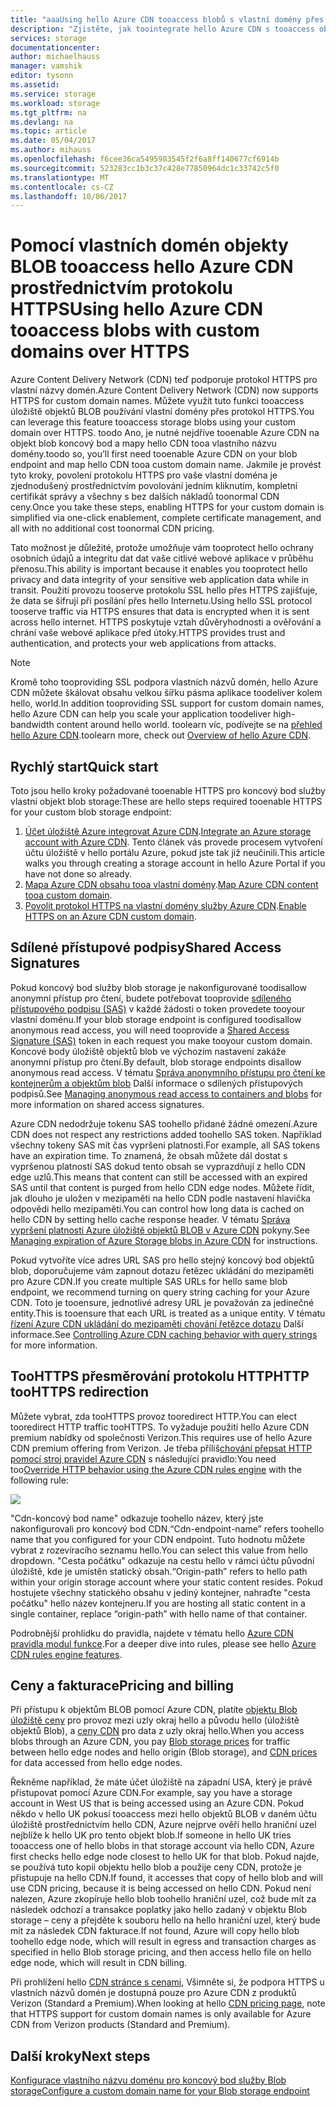 ```yaml
---
title: "aaaUsing hello Azure CDN tooaccess blobů s vlastní domény přes protokol HTTPS"
description: "Zjistěte, jak toointegrate hello Azure CDN s tooaccess objektu blob úložiště objektů BLOB s vlastní domény přes protokol HTTPS"
services: storage
documentationcenter: 
author: michaelhauss
manager: vamshik
editor: tysonn
ms.assetid: 
ms.service: storage
ms.workload: storage
ms.tgt_pltfrm: na
ms.devlang: na
ms.topic: article
ms.date: 05/04/2017
ms.author: mihauss
ms.openlocfilehash: f6cee36ca5495983545f2f6a8ff140677cf6914b
ms.sourcegitcommit: 523283cc1b3c37c428e77850964dc1c33742c5f0
ms.translationtype: MT
ms.contentlocale: cs-CZ
ms.lasthandoff: 10/06/2017
---
```

# <a name="using-hello-azure-cdn-tooaccess-blobs-with-custom-domains-over-https"></a><span data-ttu-id="022c5-103">Pomocí vlastních domén objekty BLOB tooaccess hello Azure CDN prostřednictvím protokolu HTTPS</span><span class="sxs-lookup"><span data-stu-id="022c5-103">Using hello Azure CDN tooaccess blobs with custom domains over HTTPS</span></span>

<span data-ttu-id="022c5-104">Azure Content Delivery Network (CDN) teď podporuje protokol HTTPS pro vlastní názvy domén.</span><span class="sxs-lookup"><span data-stu-id="022c5-104">Azure Content Delivery Network (CDN) now supports HTTPS for custom domain names.</span></span>
<span data-ttu-id="022c5-105">Můžete využít tuto funkci tooaccess úložiště objektů BLOB používání vlastní domény přes protokol HTTPS.</span><span class="sxs-lookup"><span data-stu-id="022c5-105">You can leverage this feature tooaccess storage blobs using your custom domain over HTTPS.</span></span> <span data-ttu-id="022c5-106">toodo Ano, je nutné nejdříve tooenable Azure CDN na objekt blob koncový bod a mapy hello CDN tooa vlastního názvu domény.</span><span class="sxs-lookup"><span data-stu-id="022c5-106">toodo so, you’ll first need tooenable Azure CDN on your blob endpoint and map hello CDN tooa custom domain name.</span></span> <span data-ttu-id="022c5-107">Jakmile je provést tyto kroky, povolení protokolu HTTPS pro vaše vlastní doména je zjednodušený prostřednictvím povolování jedním kliknutím, kompletní certifikát správy a všechny s bez dalších nákladů toonormal CDN ceny.</span><span class="sxs-lookup"><span data-stu-id="022c5-107">Once you take these steps, enabling HTTPS for your custom domain is simplified via one-click enablement, complete certificate management, and all with no additional cost toonormal CDN pricing.</span></span>

<span data-ttu-id="022c5-108">Tato možnost je důležité, protože umožňuje vám tooprotect hello ochrany osobních údajů a integritu dat dat vaše citlivé webové aplikace v průběhu přenosu.</span><span class="sxs-lookup"><span data-stu-id="022c5-108">This ability is important because it enables you tooprotect hello privacy and data integrity of your sensitive web application data while in transit.</span></span> <span data-ttu-id="022c5-109">Použití provozu tooserve protokolu SSL hello přes HTTPS zajišťuje, že data se šifrují při posílání přes hello Internetu.</span><span class="sxs-lookup"><span data-stu-id="022c5-109">Using hello SSL protocol tooserve traffic via HTTPS ensures that data is encrypted when it is sent across hello internet.</span></span> <span data-ttu-id="022c5-110">HTTPS poskytuje vztah důvěryhodnosti a ověřování a chrání vaše webové aplikace před útoky.</span><span class="sxs-lookup"><span data-stu-id="022c5-110">HTTPS provides trust and authentication, and protects your web applications from attacks.</span></span>

> [!NOTE]
> <span data-ttu-id="022c5-111">Kromě toho tooproviding SSL podpora vlastních názvů domén, hello Azure CDN můžete škálovat obsahu velkou šířku pásma aplikace toodeliver kolem hello, world.</span><span class="sxs-lookup"><span data-stu-id="022c5-111">In addition tooproviding SSL support for custom domain names, hello Azure CDN can help you scale your application toodeliver high-bandwidth content around hello world.</span></span>
> <span data-ttu-id="022c5-112">toolearn víc, podívejte se na [přehled hello Azure CDN](../../cdn/cdn-overview.md).</span><span class="sxs-lookup"><span data-stu-id="022c5-112">toolearn more, check out [Overview of hello Azure CDN](../../cdn/cdn-overview.md).</span></span>
>
>

## <a name="quick-start"></a><span data-ttu-id="022c5-113">Rychlý start</span><span class="sxs-lookup"><span data-stu-id="022c5-113">Quick start</span></span>

<span data-ttu-id="022c5-114">Toto jsou hello kroky požadované tooenable HTTPS pro koncový bod služby vlastní objekt blob storage:</span><span class="sxs-lookup"><span data-stu-id="022c5-114">These are hello steps required tooenable HTTPS for your custom blob storage endpoint:</span></span>

1.  <span data-ttu-id="022c5-115">[Účet úložiště Azure integrovat Azure CDN](../../cdn/cdn-create-a-storage-account-with-cdn.md).</span><span class="sxs-lookup"><span data-stu-id="022c5-115">[Integrate an Azure storage account with Azure CDN](../../cdn/cdn-create-a-storage-account-with-cdn.md).</span></span>
    <span data-ttu-id="022c5-116">Tento článek vás provede procesem vytvoření účtu úložiště v hello portálu Azure, pokud jste tak již neučinili.</span><span class="sxs-lookup"><span data-stu-id="022c5-116">This article walks you through creating a storage account in hello Azure Portal if you have not done so already.</span></span>
2.  <span data-ttu-id="022c5-117">[Mapa Azure CDN obsahu tooa vlastní domény](../../cdn/cdn-map-content-to-custom-domain.md).</span><span class="sxs-lookup"><span data-stu-id="022c5-117">[Map Azure CDN content tooa custom domain](../../cdn/cdn-map-content-to-custom-domain.md).</span></span>
3.  <span data-ttu-id="022c5-118">[Povolit protokol HTTPS na vlastní domény služby Azure CDN](../../cdn/cdn-custom-ssl.md).</span><span class="sxs-lookup"><span data-stu-id="022c5-118">[Enable HTTPS on an Azure CDN custom domain](../../cdn/cdn-custom-ssl.md).</span></span>

## <a name="shared-access-signatures"></a><span data-ttu-id="022c5-119">Sdílené přístupové podpisy</span><span class="sxs-lookup"><span data-stu-id="022c5-119">Shared Access Signatures</span></span>

<span data-ttu-id="022c5-120">Pokud koncový bod služby blob storage je nakonfigurované toodisallow anonymní přístup pro čtení, budete potřebovat tooprovide [sdíleného přístupového podpisu (SAS)](../common/storage-dotnet-shared-access-signature-part-1.md?toc=%2fazure%2fstorage%2fblobs%2ftoc.json) v každé žádosti o token provedete tooyour vlastní doménu.</span><span class="sxs-lookup"><span data-stu-id="022c5-120">If your blob storage endpoint is configured toodisallow anonymous read access, you will need tooprovide a [Shared Access Signature (SAS)](../common/storage-dotnet-shared-access-signature-part-1.md?toc=%2fazure%2fstorage%2fblobs%2ftoc.json) token in each request you make tooyour custom domain.</span></span> <span data-ttu-id="022c5-121">Koncové body úložiště objektů blob ve výchozím nastavení zakáže anonymní přístup pro čtení.</span><span class="sxs-lookup"><span data-stu-id="022c5-121">By default, blob storage endpoints disallow anonymous read access.</span></span> <span data-ttu-id="022c5-122">V tématu [Správa anonymního přístupu pro čtení ke kontejnerům a objektům blob](storage-manage-access-to-resources.md) Další informace o sdílených přístupových podpisů.</span><span class="sxs-lookup"><span data-stu-id="022c5-122">See [Managing anonymous read access to containers and blobs](storage-manage-access-to-resources.md) for more information on shared access signatures.</span></span>

<span data-ttu-id="022c5-123">Azure CDN nedodržuje tokenu SAS toohello přidané žádné omezení.</span><span class="sxs-lookup"><span data-stu-id="022c5-123">Azure CDN does not respect any restrictions added toohello SAS token.</span></span> <span data-ttu-id="022c5-124">Například všechny tokeny SAS mít čas vypršení platnosti.</span><span class="sxs-lookup"><span data-stu-id="022c5-124">For example, all SAS tokens have an expiration time.</span></span> <span data-ttu-id="022c5-125">To znamená, že obsah můžete dál dostat s vypršenou platností SAS dokud tento obsah se vyprazdňují z hello CDN edge uzlů.</span><span class="sxs-lookup"><span data-stu-id="022c5-125">This means that content can still be accessed with an expired SAS until that content is purged from hello CDN edge nodes.</span></span> <span data-ttu-id="022c5-126">Můžete řídit, jak dlouho je uložen v mezipaměti na hello CDN podle nastavení hlavička odpovědi hello mezipaměti.</span><span class="sxs-lookup"><span data-stu-id="022c5-126">You can control how long data is cached on hello CDN by setting hello cache response header.</span></span> <span data-ttu-id="022c5-127">V tématu [Správa vypršení platnosti Azure úložiště objektů BLOB v Azure CDN](../../cdn/cdn-manage-expiration-of-blob-content.md) pokyny.</span><span class="sxs-lookup"><span data-stu-id="022c5-127">See [Managing expiration of Azure Storage blobs in Azure CDN](../../cdn/cdn-manage-expiration-of-blob-content.md) for instructions.</span></span>

<span data-ttu-id="022c5-128">Pokud vytvoříte více adres URL SAS pro hello stejný koncový bod objektů blob, doporučujeme vám zapnout dotazu řetězec ukládání do mezipaměti pro Azure CDN.</span><span class="sxs-lookup"><span data-stu-id="022c5-128">If you create multiple SAS URLs for hello same blob endpoint, we recommend turning on query string caching for your Azure CDN.</span></span> <span data-ttu-id="022c5-129">Toto je tooensure, jednotlivé adresy URL je považován za jedinečné entity.</span><span class="sxs-lookup"><span data-stu-id="022c5-129">This is tooensure that each URL is treated as a unique entity.</span></span> <span data-ttu-id="022c5-130">V tématu [řízení Azure CDN ukládání do mezipaměti chování řetězce dotazu](../../cdn/cdn-query-string.md) Další informace.</span><span class="sxs-lookup"><span data-stu-id="022c5-130">See [Controlling Azure CDN caching behavior with query strings](../../cdn/cdn-query-string.md) for more information.</span></span>

## <a name="http-toohttps-redirection"></a><span data-ttu-id="022c5-131">TooHTTPS přesměrování protokolu HTTP</span><span class="sxs-lookup"><span data-stu-id="022c5-131">HTTP tooHTTPS redirection</span></span>

<span data-ttu-id="022c5-132">Můžete vybrat, zda tooHTTPS provoz tooredirect HTTP.</span><span class="sxs-lookup"><span data-stu-id="022c5-132">You can elect tooredirect HTTP traffic tooHTTPS.</span></span> <span data-ttu-id="022c5-133">To vyžaduje použití hello Azure CDN premium nabídky od společnosti Verizon.</span><span class="sxs-lookup"><span data-stu-id="022c5-133">This requires use of hello Azure CDN premium offering from Verizon.</span></span> <span data-ttu-id="022c5-134">Je třeba příliš[chování přepsat HTTP pomocí stroj pravidel Azure CDN](../../cdn/cdn-rules-engine.md) s následující pravidlo:</span><span class="sxs-lookup"><span data-stu-id="022c5-134">You need too[Override HTTP behavior using the Azure CDN rules engine](../../cdn/cdn-rules-engine.md) with the following rule:</span></span>

![](./media/storage-https-custom-domain-cdn/redirect-to-https.png)

<span data-ttu-id="022c5-135">"Cdn-koncový bod name" odkazuje toohello název, který jste nakonfigurovali pro koncový bod CDN.</span><span class="sxs-lookup"><span data-stu-id="022c5-135">“Cdn-endpoint-name” refers toohello name that you configured for your CDN endpoint.</span></span> <span data-ttu-id="022c5-136">Tuto hodnotu můžete vybrat z rozevíracího seznamu hello.</span><span class="sxs-lookup"><span data-stu-id="022c5-136">You can select this value from hello dropdown.</span></span> <span data-ttu-id="022c5-137">"Cesta počátku" odkazuje na cestu hello v rámci účtu původní úložiště, kde je umístěn statický obsah.</span><span class="sxs-lookup"><span data-stu-id="022c5-137">“Origin-path” refers to hello path within your origin storage account where your static content resides.</span></span>
<span data-ttu-id="022c5-138">Pokud hostujete všechny statického obsahu v jediný kontejner, nahraďte "cesta počátku" hello název kontejneru.</span><span class="sxs-lookup"><span data-stu-id="022c5-138">If you are hosting all static content in a single container, replace “origin-path” with hello name of that container.</span></span>

<span data-ttu-id="022c5-139">Podrobnější prohlídku do pravidla, najdete v tématu hello [Azure CDN pravidla modul funkce](../../cdn/cdn-rules-engine-reference-features.md).</span><span class="sxs-lookup"><span data-stu-id="022c5-139">For a deeper dive into rules, please see hello [Azure CDN rules engine features](../../cdn/cdn-rules-engine-reference-features.md).</span></span>

## <a name="pricing-and-billing"></a><span data-ttu-id="022c5-140">Ceny a fakturace</span><span class="sxs-lookup"><span data-stu-id="022c5-140">Pricing and billing</span></span>

<span data-ttu-id="022c5-141">Při přístupu k objektům BLOB pomocí Azure CDN, platíte [objektu Blob úložiště ceny](https://azure.microsoft.com/pricing/details/storage/blobs/) pro provoz mezi uzly okraj hello a původu hello (úložiště objektů Blob), a [ceny CDN](https://azure.microsoft.com/pricing/details/cdn/) pro data z uzly okraj hello.</span><span class="sxs-lookup"><span data-stu-id="022c5-141">When you access blobs through an Azure CDN, you pay [Blob storage prices](https://azure.microsoft.com/pricing/details/storage/blobs/) for traffic between hello edge nodes and hello origin (Blob storage), and [CDN prices](https://azure.microsoft.com/pricing/details/cdn/) for data accessed from hello edge nodes.</span></span>

<span data-ttu-id="022c5-142">Řekněme například, že máte účet úložiště na západní USA, který je právě přistupovat pomocí Azure CDN.</span><span class="sxs-lookup"><span data-stu-id="022c5-142">For example, say you have a storage account in West US that is being accessed using an Azure CDN.</span></span> <span data-ttu-id="022c5-143">Pokud někdo v hello UK pokusí tooaccess mezi hello objektů BLOB v daném účtu úložiště prostřednictvím hello CDN, Azure nejprve ověří hello hraniční uzel nejblíže k hello UK pro tento objekt blob.</span><span class="sxs-lookup"><span data-stu-id="022c5-143">If someone in hello UK tries tooaccess one of hello blobs in that storage account via hello CDN, Azure first checks hello edge node closest to hello UK for that blob.</span></span> <span data-ttu-id="022c5-144">Pokud najde, se používá tuto kopii objektu hello blob a použije ceny CDN, protože je přistupuje na hello CDN.</span><span class="sxs-lookup"><span data-stu-id="022c5-144">If found, it accesses that copy of hello blob and will use CDN pricing, because it is being accessed on hello CDN.</span></span> <span data-ttu-id="022c5-145">Pokud není nalezen, Azure zkopíruje hello blob toohello hraniční uzel, což bude mít za následek odchozí a transakce poplatky jako hello zadaný v objektu Blob storage – ceny a přejděte k souboru hello na hello hraniční uzel, který bude mít za následek CDN fakturace.</span><span class="sxs-lookup"><span data-stu-id="022c5-145">If not found, Azure will copy hello blob toohello edge node, which will result in egress and transaction charges as specified in hello Blob storage pricing, and then access hello file on hello edge node, which will result in CDN billing.</span></span>

<span data-ttu-id="022c5-146">Při prohlížení hello [CDN stránce s cenami](https://azure.microsoft.com/pricing/details/cdn/), Všimněte si, že podpora HTTPS u vlastních názvů domén je dostupná pouze pro Azure CDN z produktů Verizon (Standard a Premium).</span><span class="sxs-lookup"><span data-stu-id="022c5-146">When looking at hello [CDN pricing page](https://azure.microsoft.com/pricing/details/cdn/), note that HTTPS support for custom domain names is only available for Azure CDN from Verizon products (Standard and Premium).</span></span>

## <a name="next-steps"></a><span data-ttu-id="022c5-147">Další kroky</span><span class="sxs-lookup"><span data-stu-id="022c5-147">Next steps</span></span>

[<span data-ttu-id="022c5-148">Konfigurace vlastního názvu doménu pro koncový bod služby Blob storage</span><span class="sxs-lookup"><span data-stu-id="022c5-148">Configure a custom domain name for your Blob storage endpoint</span></span>](storage-custom-domain-name.md)
